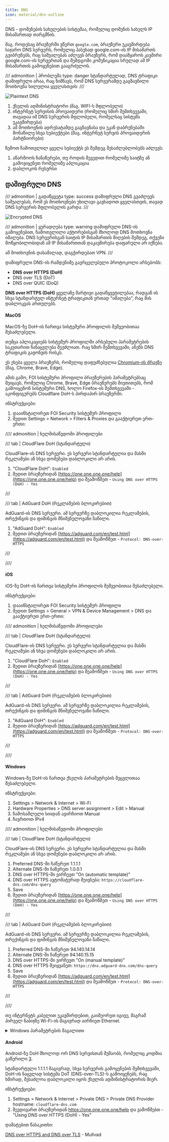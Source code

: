 ```yaml
---
title: DNS
icon: material/dns-outline
---
```


DNS - დომენების სახელების სისტემაა, რომელიც დომენის სახელს IP მისამართად თარგმნის.

მაგ. როდესაც ბრაუზერში ვწერთ `google.com`, ბრაუზერი უკავშირდება საჯარო DNS სერვერს,
რომელიც პასუხად google.com-ის IP მისამართს გვიბრუნებს, რაც საშუალებას აძლევს ბრაუზერს, რომ დაამყაროს
კავშირი google.com-ის სერვერთან და შემდგომი კომუნიკაცია სრულად ამ IP მისამართის გამოყენებით გააგრძელოს.

/// admonition | პრობლემა
    type: danger
სტანდარტულად, DNS ტრაფიკი დაშიფრული არაა, რაც ნიშნავს, რომ DNS სერვერამდე გაგზავნილი მოთხოვნა ხილულია ყველასთვის:
///

![Plaintext DNS](../assets/img/dns/diagram-plaintext.png)

1. ქსელის ადმინისტრატორი (მაგ. WIFI-ს მფლობელი)
2. ინტერნეტ სერვისის პროვაიდერი (რომელიც ხშირ შემთხვევაში, თავადაა იმ DNS სერვერის მფლობელი, რომელსაც სისტემა უკავშირდება)
3. ამ მოთხოვნის ადრესატამდე გაგზავნასა და უკან დაბრუნებაში მონაწილე სხვა სუბიექტები (მაგ. ინტერნეტ სერვის პროვაიდერის პარტნიორები)

ზემოთ ჩამოთვლილ ყველა სუბიექტს ეს შემდეგ შესაძლებლობებს აძლევს:

1. აწარმოოს ჩანაწერები, თუ როდის შევედით რომელიმე საიტზე ან გამოვიყენეთ რომელიმე აპლიკაცია
2. დაბლოკოს რესურსი


## დაშიფრული DNS

/// admonition | გადაწყვეტა
    type: success
დაშიფრული DNS გვაძლევს საშუალებას, რომ ეს მოთხოვნები უხილავი გავხადოთ ყველასთვის, თავად DNS სერვერის მფლობელის გარდა.
///

![Encrypted DNS](../assets/img/dns/diagram-encrypted.png)

/// admonition | ყურადღება
    type: warning
დაშიფრული DNS-ის გამოყენებით, ჩამოთვლილი აქტორებისგან მხოლოდ DNS მოთხოვნა იმალება.
DNS სერვერისგან საიტის IP მისამართის მიღების შემდეგ, თქვენი მოწყობილობიდან 
ამ IP მისამართთან დაკავშირება დაფარული არ იქნება. 

ამ მოთხოვნის დასამალად, დაგჭირდებათ VPN.
///

დაშიფრული DNS-ის რამდენიმე გავრცელებული პროტოკოლი არსებობს:

- **DNS over HTTPS (DoH)**
- DNS over TLS (DoT)
- DNS over QUIC (DoQ)

**DNS over HTTPS (DoH)** ყველაზე მარტივი გადაწყვეტილებაა, რადგან ის სხვა სტანდარტულ ინტერნეტ ტრაფიკთან ერთად "იმალება",
რაც მის დაბლოკვას ართულებს.

#### MacOS

MacOS-ზე DoH-ის ჩართვა სისტემური პროფილის მეშვეობითაა შესაძლებელი.

თუმცა აპლიკაციებს სისტემურ პროფილში არსებული პარამეტრების საკუთარით ჩანაცვლება შეუძლიათ.
რაც ხშირ შემთხვევაში, აჩენს DNS ტრაფიკის გაჟონვის რისკს.

ეს ეხება ყველა ბრაუზერს, რომელიც დაფუძნებულია [Chromium-ის ძრავზე][1] (მაგ. Chrome, Brave, Edge).

ამის გამო, FOI სისტემური პროფილი ბრაუზერების პარამეტრებსაც შეიცავს, რომელიც Chrome, Brave, Edge
ბრაუზერებს მიუთითებს, რომ გამოიყენონ სისტემური DNS, ხოლო Firefox-ის შემთხვევაში - აკონფიგურებს 
Cloudflare DoH-ს პირდაპირ ბრაუზერში.

ინსტრუქციები:

1. დააინსტალირეთ FOI Security სისტემურ პროფილი
2. შედით Settings > Network > Filters & Proxies და გააქტიურეთ ერთ-ერთი:
    
//// admonition | ხელმისაწვდომი პროფილები

/// tab | CloudFlare DoH (სტანდარტული)

CloudFlare-ის DNS სერვერი. ეს სერვერი სტანდარტულია და მასში რეკლამები ან სხვა დომენები დაბლოკილი არ არის.

1. "CloudFlare DoH": `Enabled`
2. შედით ბრაუზერიდან [https://one.one.one.one/help](https://one.one.one.one/help) და შეამოწმეთ - `Using DNS over HTTPS (DoH) - Yes`

///

/// tab | AdGuard DoH (რეკლამების ბლოკირებით)

AdGuard-ის DNS სერვერი. ამ სერვერზე დაბლოკილია რეკლამების, თრექინგის და ფიშინგის მნიშვნელოვანი ნაწილი.

1. "AdGuard DoH": `Enabled`
2. შედით ბრაუზერიდან [https://adguard.com/en/test.html](https://adguard.com/en/test.html) და შეამოწმეთ - `Protocol: DNS-over-HTTPS`

///

////

#### iOS

iOS-ზე DoH-ის ჩართვა სისტემური პროფილის მეშვეობითაა შესაძლებელი.

ინსტრუქციები:

1. დააინსტალირეთ FOI Security სისტემურ პროფილი
2. შედით Settings > General > VPN & Device Management > DNS და გააქტიურეთ ერთ-ერთი:
    
//// admonition | ხელმისაწვდომი პროფილები

/// tab | CloudFlare DoH (სტანდარტული)

CloudFlare-ის DNS სერვერი. ეს სერვერი სტანდარტულია და მასში რეკლამები ან სხვა დომენები დაბლოკილი არ არის.

1. "CloudFlare DoH": `Enabled`
2. შედით ბრაუზერიდან [https://one.one.one.one/help](https://one.one.one.one/help) და შეამოწმეთ - `Using DNS over HTTPS (DoH) - Yes`

///

/// tab | AdGuard DoH (რეკლამების ბლოკირებით)

AdGuard-ის DNS სერვერი. ამ სერვერზე დაბლოკილია რეკლამების, თრექინგის და ფიშინგის მნიშვნელოვანი ნაწილი.

1. "AdGuard DoH": `Enabled`
2. შედით ბრაუზერიდან [https://adguard.com/en/test.html](https://adguard.com/en/test.html) და შეამოწმეთ - `Protocol: DNS-over-HTTPS`

///

////

#### Windows

Windows-ზე DoH-ის ჩართვა ქსელის პარამეტრების შეცვლითაა შესაძლებელი.

ინსტრუქციები:

1. Settings > Network & Internet > Wi-Fi
2. Hardware Properties > DNS server assignment > Edit > Manual
3. ჩამოსაშლელი სიიდან ავირჩიოთ Manual
4. ჩავრთოთ IPv4

//// admonition | ხელმისაწვდომი პროფილები

/// tab | CloudFlare DoH (სტანდარტული)

CloudFlare-ის DNS სერვერი. ეს სერვერი სტანდარტულია და მასში რეკლამები ან სხვა დომენები დაბლოკილი არ არის.

1. Preferred DNS-ში ჩაწერეთ 1.1.1.1
2. Alternate DNS-ში ჩაწერეთ 1.0.0.1
3. DNS over HTTPS-ში ვირჩევთ "On (automatic template)"
4. DNS over HTTPS ავტომატურად შეივსება:  `https://cloudflare-dns.com/dns-query`
5. Save
6. შედით ბრაუზერიდან [https://one.one.one.one/help](https://one.one.one.one/help) და შეამოწმეთ - `Using DNS over HTTPS (DoH) - Yes`

///

/// tab | AdGuard DoH (რეკლამების ბლოკირებით)

AdGuard-ის DNS სერვერი. ამ სერვერზე დაბლოკილია რეკლამების, თრექინგის და ფიშინგის მნიშვნელოვანი ნაწილი.

1. Preferred DNS-ში ჩაწერეთ 94.140.14.14
2. Alternate DNS-ში ჩაწერეთ 94.140.15.15
3. DNS over HTTPS-ში ვირჩევთ "On (manual template)"
4. DNS over HTTPS შეიყვანეთ:  `https://dns.adguard-dns.com/dns-query`
5. Save
6. შედით ბრაუზერიდან [https://adguard.com/en/test.html](https://adguard.com/en/test.html) და შეამოწმეთ - `Protocol: DNS-over-HTTPS`

///

////

თუ ინტერნეტს კაბელით უკავშირდებით, გაიმეორეთ იგივე, მაგრამ პირველ ნაბიჯზე Wi-Fi-ის მაგივრად აირჩიეთ
Ethernet.


<details>
<summary>Windows პარამეტრების მაგალითი</summary>
<img src="/assets/img/dns/win-doh.png" alt="win-doh.png" width="100%">
</details>

#### Android

Android-ზე DoH მხოლოდ ორ DNS სერვისთან მუშაობს, რომელიც კოდშია გაწერილი [3].

სტანდარტული 1.1.1.1 მაგივრად, სხვა სერვერის გამოყენების შემთხვევაში, DoH-ის ნაცვლად სისტემა
DoT (DNS-over-TLS)-ს გამოიყენებს, რაც ხშირად, შესაძლოა დაბლოკილი იყოს ქსელის ადმინისტრატორის მიერ.

ინსტრუქციები:

1. Settings > Network & Internet > Private DNS > Private DNS Provider hostname: `cloudflare-dns.com`
2. შევდივართ ბრაუზერიდან https://one.one.one.one/help და ვამოწმებთ - "Using DNS over HTTPS (DoH) - Yes"

დამატებით წასაკითხი:

[DNS over HTTPS and DNS over TLS][2] - Mullvad

[1]: https://issues.chromium.org/issues/40875115
[2]: https://mullvad.net/en/help/dns-over-https-and-dns-over-tls
[3]: https://cs.android.com/android/platform/superproject/main/+/d1462525f5e223dea2783b7f653ffa0a41ad8245:packages/modules/DnsResolver/PrivateDnsConfiguration.h;l=261

